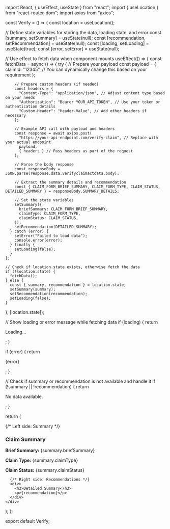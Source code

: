 import React, { useEffect, useState } from "react";
import { useLocation } from "react-router-dom";
import axios from "axios";

const Verify = () => {
  const location = useLocation();

  // Define state variables for storing the data, loading state, and error
  const [summary, setSummary] = useState(null);
  const [recommendation, setRecommendation] = useState(null);
  const [loading, setLoading] = useState(true);
  const [error, setError] = useState(null);

  // Use effect to fetch data when component mounts
  useEffect(() => {
    const fetchData = async () => {
      try {
        // Prepare your payload
        const payload = {
          claimId: "12345", // You can dynamically change this based on your requirement
        };

        // Prepare custom headers (if needed)
        const headers = {
          "Content-Type": "application/json", // Adjust content type based on your needs
          "Authorization": "Bearer YOUR_API_TOKEN", // Use your token or authentication details
          "Custom-Header": "Header-Value", // Add other headers if necessary
        };

        // Example API call with payload and headers
        const response = await axios.post(
          "https://your-api-endpoint.com/verify-claim", // Replace with your actual endpoint
          payload,
          { headers } // Pass headers as part of the request
        );

        // Parse the body response
        const responseBody = JSON.parse(response.data.verifyclaimactdata.body);

        // Extract the summary details and recommendation
        const { CLAIM_FORM_BRIEF_SUMMARY, CLAIM_FORM_TYPE, CLAIM_STATUS, DETAILED_SUMMARY } = responseBody.SUMMARY_DETAILS;

        // Set the state variables
        setSummary({
          briefSummary: CLAIM_FORM_BRIEF_SUMMARY,
          claimType: CLAIM_FORM_TYPE,
          claimStatus: CLAIM_STATUS,
        });
        setRecommendation(DETAILED_SUMMARY);
      } catch (error) {
        setError("Failed to load data");
        console.error(error);
      } finally {
        setLoading(false);
      }
    };

    // Check if location.state exists, otherwise fetch the data
    if (!location.state) {
      fetchData();
    } else {
      const { summary, recommendation } = location.state;
      setSummary(summary);
      setRecommendation(recommendation);
      setLoading(false);
    }
  }, [location.state]);

  // Show loading or error message while fetching data
  if (loading) {
    return <p>Loading...</p>;
  }

  if (error) {
    return <p>{error}</p>;
  }

  // Check if summary or recommendation is not available and handle it
  if (!summary || !recommendation) {
    return <p>No data available.</p>;
  }

  return (
    <div>
      {/* Left side: Summary */}
      <div>
        <h3>Claim Summary</h3>
        <p><strong>Brief Summary:</strong> {summary.briefSummary}</p>
        <p><strong>Claim Type:</strong> {summary.claimType}</p>
        <p><strong>Claim Status:</strong> {summary.claimStatus}</p>
      </div>

      {/* Right side: Recommendations */}
      <div>
        <h3>Detailed Summary</h3>
        <p>{recommendation}</p>
      </div>
    </div>
  );
};

export default Verify;
